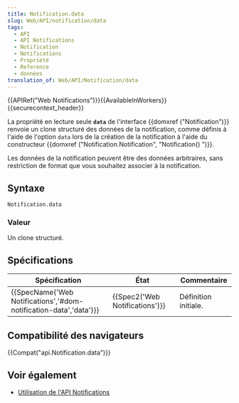 ```yaml
---
title: Notification.data
slug: Web/API/notification/data
tags:
  - API
  - API Notifications
  - Notification
  - Notifications
  - Propriété
  - Reference
  - données
translation_of: Web/API/Notification/data
---
```

{{APIRef("Web Notifications")}}{{AvailableInWorkers}}{{securecontext_header}}

La propriété en lecture seule **`data`** de l'interface {{domxref ("Notification")}} renvoie un clone structuré des données de la notification, comme définis à l'aide de l'option `data`  lors de la création de la notification à l'aide du constructeur {{domxref ("Notification.Notification", "Notification() ")}}.

Les données de la notification peuvent être des données arbitraires, sans restriction de format que vous souhaitez associer à la notification.

## Syntaxe

    Notification.data

### Valeur

Un clone structuré.

## Spécifications

| Spécification                                                                            | État                                     | Commentaire          |
| ---------------------------------------------------------------------------------------- | ---------------------------------------- | -------------------- |
| {{SpecName('Web Notifications','#dom-notification-data','data')}} | {{Spec2('Web Notifications')}} | Définition initiale. |

## Compatibilité des navigateurs

{{Compat("api.Notification.data")}}

## Voir également

- [Utilisation de l'API Notifications](/fr/docs/Web/API/Notifications_API/Using_the_Notifications_API)
